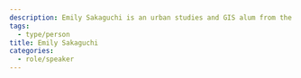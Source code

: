 ```yaml
---
description: Emily Sakaguchi is an urban studies and GIS alum from the University of Toronto. She is passionate about making cities more inclusive and accessible. Her work often focuses on digital equity, sustainable development, and design governance.
tags:
  - type/person
title: Emily Sakaguchi
categories:
  - role/speaker
---
```

